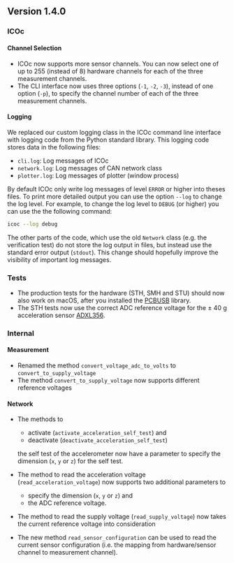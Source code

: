 ## Version 1.4.0

### ICOc

#### Channel Selection

- ICOc now supports more sensor channels. You can now select one of up to 255 (instead of 8) hardware channels for each of the three measurement channels.
- The CLI interface now uses three options (`-1`, `-2`, `-3`), instead of one option (`-p`), to specify the channel number of each of the three measurement channels.

#### Logging

We replaced our custom logging class in the ICOc command line interface with logging code from the Python standard library. This logging code stores data in the following files:

- `cli.log`: Log messages of ICOc
- `network.log`: Log messages of CAN network class
- `plotter.log`: Log messages of plotter (window process)

By default ICOc only write log messages of level `ERROR` or higher into theses files. To print more detailed output you can use the option `--log` to change the log level. For example, to change the log level to `DEBUG` (or higher) you can use the the following command:

```sh
icoc --log debug
```

The other parts of the code, which use the old `Network` class (e.g. the verification test) do not store the log output in files, but instead use the standard error output (`stdout`). This change should hopefully improve the visibility of important log messages.

### Tests

- The production tests for the hardware (STH, SMH and STU) should now also work on macOS, after you installed the [PCBUSB](https://github.com/mac-can/PCBUSB-Library) library.
- The STH tests now use the correct ADC reference voltage for the ± 40 g acceleration sensor [ADXL356](https://www.analog.com/en/products/adxl356.html?doc=ADXL356-357.pdf).

### Internal

#### Measurement

- Renamed the method `convert_voltage_adc_to_volts` to `convert_to_supply_voltage`
- The method `convert_to_supply_voltage` now supports different reference voltages

#### Network

- The methods to

  - activate (`activate_acceleration_self_test`) and
  - deactivate (`deactivate_acceleration_self_test`)

  the self test of the accelerometer now have a parameter to specify the dimension (`x`, `y` or `z`) for the self test.

- The method to read the acceleration voltage (`read_acceleration_voltage`) now supports two additional parameters to

  - specify the dimension (`x`, `y` or `z`) and
  - the ADC reference voltage.

- The method to read the supply voltage (`read_supply_voltage`) now takes the current reference voltage into consideration

- The new method `read_sensor_configuration` can be used to read the current sensor configuration (i.e. the mapping from hardware/sensor channel to measurement channel).
